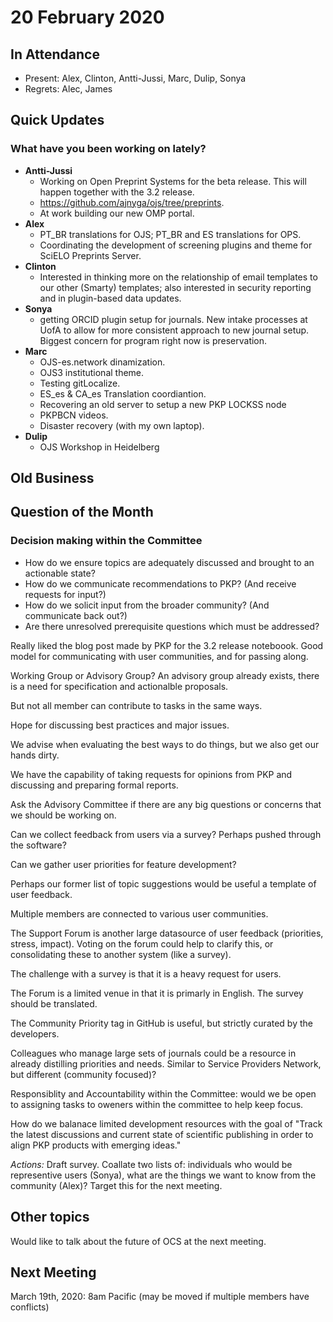 # 20 February 2020

In Attendance
-------------

-   Present: Alex, Clinton, Antti-Jussi, Marc, Dulip, Sonya
-   Regrets: Alec, James

Quick Updates
-------------
### What have you been working on lately?
- **Antti-Jussi** 
    - Working on Open Preprint Systems for the beta release. This will happen together with the 3.2 release. 
    - https://github.com/ajnyga/ojs/tree/preprints. 
    - At work building our new OMP portal.
- **Alex** 
    - PT_BR translations for OJS; PT_BR and ES translations for OPS. 
    - Coordinating the development of screening plugins and theme for SciELO Preprints Server.
- **Clinton** 
    - Interested in thinking more on the relationship of email templates to our other (Smarty) templates; also interested in security reporting and in plugin-based data updates.
- **Sonya** 
    - getting ORCID plugin setup for journals. New intake processes at UofA to allow for more consistent approach to new journal setup. Biggest concern for program right now is preservation. 
- **Marc**
    - OJS-es.network dinamization.
    - OJS3 institutional theme.
    - Testing gitLocalize.
    - ES_es & CA_es Translation coordiantion.
    - Recovering an old server to setup a new PKP LOCKSS node
    - PKPBCN videos.
    - Disaster recovery (with my own laptop).
- **Dulip**
    - OJS Workshop in Heidelberg 
  

Old Business
------------

Question of the Month
---------------------
### Decision making within the Committee
* How do we ensure topics are adequately discussed and brought to an actionable state?
* How do we communicate recommendations to PKP?  (And receive requests for input?)
* How do we solicit input from the broader community?  (And communicate back out?)
* Are there unresolved prerequisite questions which must be addressed?

Really liked the blog post made by PKP for the 3.2 release noteboook.  Good model for communicating with user communities, and for passing along.

Working Group or Advisory Group?  An advisory group already exists, there is a need for specification and actionalble proposals.

But not all member can contribute to tasks in the same ways.

Hope for discussing best practices and major issues.

We advise when evaluating the best ways to do things, but we also get our hands dirty.

We have the capability of taking requests for opinions from PKP and discussing and preparing formal reports.

Ask the Advisory Committee if there are any big questions or concerns that we should be working on.

Can we collect feedback from users via a survey? Perhaps pushed through the software? 

Can we gather user priorities for feature development?

Perhaps our former list of topic suggestions would be useful a template of user feedback.

Multiple members are connected to various user communities.

The Support Forum is another large datasource of user feedback (priorities, stress, impact).  Voting on the forum could help to clarify this, or consolidating these to another system (like a survey).

The challenge with a survey is that it is a heavy request for users.

The Forum is a limited venue in that it is primarly in English.  The survey should be translated.

The Community Priority tag in GitHub is useful, but strictly curated by the developers.

Colleagues who manage large sets of journals could be a resource in already distilling priorities and needs. Similar to Service Providers Network, but different (community focused)?

Responsiblity and Accountability within the Committee: would we be open to assigning tasks to oweners within the committee to help keep focus.

How do we balanace limited development resources with the goal of "Track the latest discussions and current state of scientific publishing in order to align PKP products with emerging ideas."

*Actions:* Draft survey. Coallate two lists of: individuals who would be representive users (Sonya), what are the things we want to know from the community (Alex)? Target this for the next meeting.

Other topics
------------

Would like to talk about the future of OCS at the next meeting.

Next Meeting
------------

March 19th, 2020: 8am Pacific (may be moved if multiple members have conflicts)
